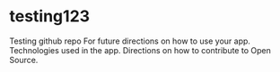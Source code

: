 # testing123
Testing github repo
For future directions on how to use your app.
Technologies used in the app.
Directions on how to contribute to Open Source.
